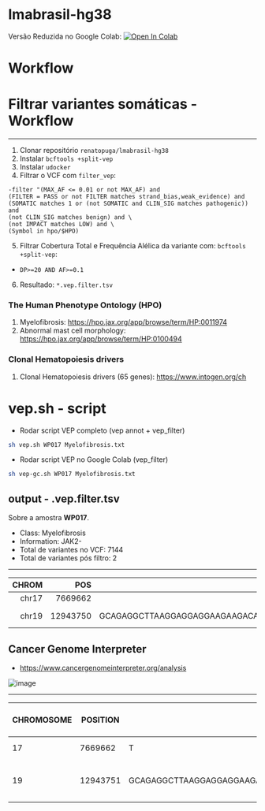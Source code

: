 # lmabrasil-hg38

Versão Reduzida no Google Colab: 
[![Open In Colab](https://colab.research.google.com/assets/colab-badge.svg)](https://colab.research.google.com/drive/1eYSW4WI1RwxG9lIS8ohhWVWQqxJYXihD?usp=sharing)

# Workflow

# Filtrar variantes somáticas - Workflow
---

1. Clonar repositório `renatopuga/lmabrasil-hg38`
2. Instalar `bcftools +split-vep`
3. Instalar `udocker`
4. Filtrar o VCF com `filter_vep`:

  ```
  -filter "(MAX_AF <= 0.01 or not MAX_AF) and
  (FILTER = PASS or not FILTER matches strand_bias,weak_evidence) and
  (SOMATIC matches 1 or (not SOMATIC and CLIN_SIG matches pathogenic)) and
  (not CLIN_SIG matches benign) and \
  (not IMPACT matches LOW) and \
  (Symbol in hpo/$HPO)
  ```

5. Filtrar Cobertura Total e Frequência Alélica da variante com: `bcftools +split-vep`:
  - `DP>=20 AND AF>=0.1`
6. Resultado: `*.vep.filter.tsv`

### The Human Phenotype Ontology (HPO)

1. Myelofibrosis: https://hpo.jax.org/app/browse/term/HP:0011974
2. Abnormal mast cell morphology: https://hpo.jax.org/app/browse/term/HP:0100494

### Clonal Hematopoiesis drivers
1. Clonal Hematopoiesis drivers (65 genes): https://www.intogen.org/ch


# vep.sh - script


* Rodar script VEP completo (vep annot + vep_filter)
```bash
sh vep.sh WP017 Myelofibrosis.txt
```

* Rodar script VEP no Google Colab (vep_filter)
```bash
sh vep-gc.sh WP017 Myelofibrosis.txt
```

## output - .vep.filter.tsv

Sobre a amostra **WP017**.

- Class: Myelofibrosis
- Information: JAK2-
- Total de variantes no VCF: 7144
- Total de variantes pós filtro: 2

---


| CHROM |      POS |                                               REF | ALT |                Location | SYMBOL |        Consequence |     Feature |        MANE_SELECT |        BIOTYPE |                      HGVSc |                          HGVSp |  EXON | INTRON | VARIANT_CLASS |            SIFT | PolyPhen | gnomADg_AF |   MAX_AF |   IMPACT |               CLIN_SIG | SOMATIC |       Existing_variation |                                          FILTER | TumorID |   GT |  DP |     AD |    AF | NormalID |  NGT | NDP |  NAD |   NAF |
|------:|---------:|--------------------------------------------------:|----:|------------------------:|-------:|-------------------:|------------:|-------------------:|---------------:|---------------------------:|-------------------------------:|------:|-------:|--------------:|----------------:|---------:|-----------:|---------:|---------:|-----------------------:|--------:|-------------------------:|------------------------------------------------:|--------:|-----:|----:|-------:|------:|---------:|-----:|----:|-----:|------:|
| chr17 |  7669662 |                                                 T |   G |           chr17:7669662 |   TP53 |   missense_variant | NM_000546.6 |  ENST00000269305.9 | protein_coding |      NM_000546.6:c.1129A>C |        NP_000537.3:p.Thr377Pro | 11/11 |      . |           SNV | tolerated(0.42) |        . |   0.000053 | 0.000496 | MODERATE | uncertain_significance |     0&1 | rs774269719&COSV52716766 | base_qual;haplotype;normal_artifact;strand_bias |   WP017 | 0\|1 | 119 | 101,18 | 0.112 |    WP018 | 0\|0 |  60 | 55,5 | 0.049 |
| chr19 | 12943750 | GCAGAGGCTTAAGGAGGAGGAAGAAGACAAGAAACGCAAAGAGGAGGAGGAG |   A | chr19:12943751-12943802 |   CALR | frameshift_variant | NM_004343.4 | ENST00000316448.10 | protein_coding | NM_004343.4:c.1099_1150del | NP_004334.1:p.Leu367ThrfsTer46 |   9/9 |      . |      deletion |               . |        . |   0.000020 | 0.000066 |     HIGH |             pathogenic |       . |             rs1555760738 |                                            PASS |   WP017 |  0/1 | 102 |  62,40 | 0.416 |    WP018 |  0/0 |  50 | 50,0 | 0.022 |


##  Cancer Genome Interpreter

- https://www.cancergenomeinterpreter.org/analysis

![image](https://github.com/renatopuga/lmabrasil-hg38/assets/8321336/26881170-c4b9-47ac-bc26-9f817709c6f5)

---

| CHROMOSOME 	| POSITION 	| REF 	| ALT 	| chr 	| pos 	| ref 	| alt 	| ALT_TYPE 	| STRAND 	| CGI-Sample ID 	| CGI-Gene 	| CGI-Protein Change 	| CGI-Oncogenic Summary 	| CGI-Oncogenic Prediction 	| CGI-External oncogenic annotation 	| CGI-Mutation 	| CGI-Consequence 	| CGI-Transcript 	| CGI-STRAND 	| CGI-Type 	| CGI-HGVS 	| CGI-HGVSc 	| CGI-HGVSp 	|
|---	|---	|---	|---	|---	|---	|---	|---	|---	|---	|---	|---	|---	|---	|---	|---	|---	|---	|---	|---	|---	|---	|---	|---	|
| 17 	| 7669662 	| T 	| G 	| chr17 	| 7669662 	| T 	| G 	| snp 	| + 	| input_gtf 	| TP53 	| T377P 	| non-oncogenic 	| passenger (oncodriveMUT) 	|  	| chr17:7669662 T>G 	| missense_variant 	| ENST00000269305 	| + 	| SNV 	| ENST00000269305:c.1129A>C;p.(Thr377Pro);p.(T377P) 	| ENST00000269305.9:c.1129A>C 	| ENSP00000269305.4:p.Thr377Pro 	|
| 19 	| 12943751 	| GCAGAGGCTTAAGGAGGAGGAAGAAGACAAGAAACGCAAAGAGGAGGAGGAG 	| - 	| chr19 	| 12943750 	| AGCAGAGGCTTAAGGAGGAGGAAGAAGACAAGAAACGCAAAGAGGAGGAGGAG 	| A 	| indel 	| + 	| input_gtf 	| CALR 	| EQRLKEEEEDKKRKEEEE364-381X 	| oncogenic (predicted and annotated) 	| driver (oncodriveMUT) 	| clinvar:97006 	| chr19:12943751-12943751 GCAGAGGCTTAAGGAGGAGGAAGAAGACAAGAAACGCAAAGAGGAGGAGGAG>- 	| frameshift_variant 	| ENST00000316448 	| + 	| DEL 	| ENST00000316448:c.1099_1150del;p.(Leu367ThrfsTer46);p.(L367Tfs*46) 	| ENST00000316448.10:c.1099_1150del 	| ENSP00000320866.4:p.Leu367ThrfsTer46 	|
